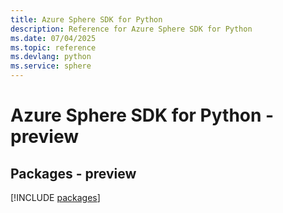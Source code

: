 ```yaml
---
title: Azure Sphere SDK for Python
description: Reference for Azure Sphere SDK for Python
ms.date: 07/04/2025
ms.topic: reference
ms.devlang: python
ms.service: sphere
---
```

# Azure Sphere SDK for Python - preview
## Packages - preview
[!INCLUDE [packages](sphere-index.md)]
